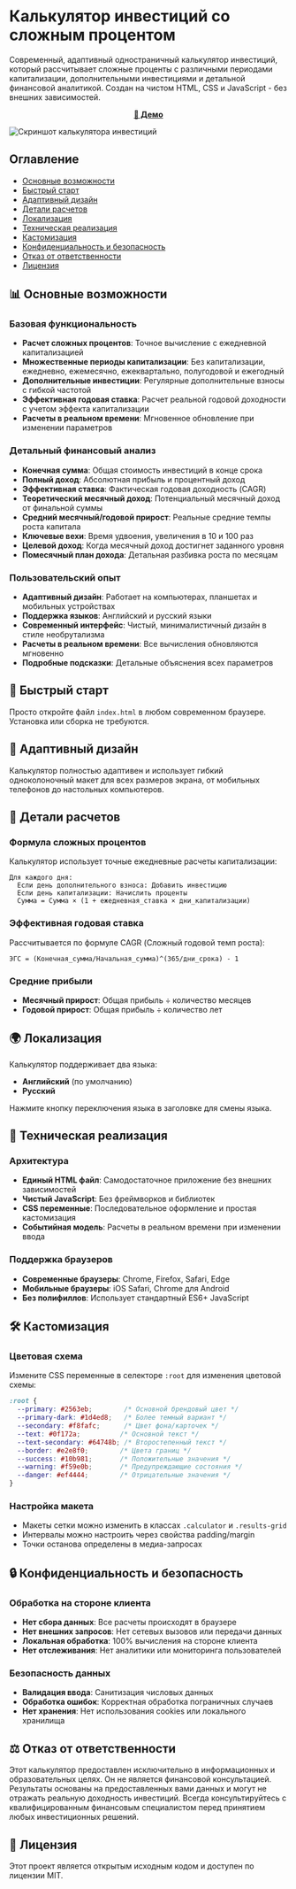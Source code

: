 # Калькулятор инвестиций со сложным процентом

Современный, адаптивный одностраничный калькулятор инвестиций, который рассчитывает сложные проценты с различными периодами капитализации, дополнительными инвестициями и детальной финансовой аналитикой. Создан на чистом HTML, CSS и JavaScript - без внешних зависимостей.

<div align="center">
  <a href="https://shtormish.github.io/RevCalc/"><strong>🚀 Демо</strong></a>
</div>

![Скриншот калькулятора инвестиций](Screenshot%202025-08-12%20154036.png)

## Оглавление
* [Основные возможности](#-основные-возможности)
* [Быстрый старт](#-быстрый-старт)
* [Адаптивный дизайн](#-адаптивный-дизайн)
* [Детали расчетов](#-детали-расчетов)
* [Локализация](#-локализация)
* [Техническая реализация](#-техническая-реализация)
* [Кастомизация](#-кастомизация)
* [Конфиденциальность и безопасность](#-конфиденциальность-и-безопасность)
* [Отказ от ответственности](#-отказ-от-ответственности)
* [Лицензия](#-лицензия)

## 📊 Основные возможности

### Базовая функциональность
- **Расчет сложных процентов**: Точное вычисление с ежедневной капитализацией
- **Множественные периоды капитализации**: Без капитализации, ежедневно, ежемесячно, ежеквартально, полугодовой и ежегодный
- **Дополнительные инвестиции**: Регулярные дополнительные взносы с гибкой частотой
- **Эффективная годовая ставка**: Расчет реальной годовой доходности с учетом эффекта капитализации
- **Расчеты в реальном времени**: Мгновенное обновление при изменении параметров

### Детальный финансовый анализ
- **Конечная сумма**: Общая стоимость инвестиций в конце срока
- **Полный доход**: Абсолютная прибыль и процентный доход
- **Эффективная ставка**: Фактическая годовая доходность (CAGR)
- **Теоретический месячный доход**: Потенциальный месячный доход от финальной суммы
- **Средний месячный/годовой прирост**: Реальные средние темпы роста капитала
- **Ключевые вехи**: Время удвоения, увеличения в 10 и 100 раз
- **Целевой доход**: Когда месячный доход достигнет заданного уровня
- **Помесячный план дохода**: Детальная разбивка роста по месяцам

### Пользовательский опыт
- **Адаптивный дизайн**: Работает на компьютерах, планшетах и мобильных устройствах
- **Поддержка языков**: Английский и русский языки
- **Современный интерфейс**: Чистый, минималистичный дизайн в стиле необрутализма
- **Расчеты в реальном времени**: Все вычисления обновляются мгновенно
- **Подробные подсказки**: Детальные объяснения всех параметров

## 🚀 Быстрый старт

Просто откройте файл `index.html` в любом современном браузере. Установка или сборка не требуются.

## 📱 Адаптивный дизайн

Калькулятор полностью адаптивен и использует гибкий одноколоночный макет для всех размеров экрана, от мобильных телефонов до настольных компьютеров.

## 🧮 Детали расчетов

### Формула сложных процентов
Калькулятор использует точные ежедневные расчеты капитализации:
```
Для каждого дня:
  Если день дополнительного взноса: Добавить инвестицию
  Если день капитализации: Начислить проценты
  Сумма = Сумма × (1 + ежедневная_ставка × дни_капитализации)
```

### Эффективная годовая ставка
Рассчитывается по формуле CAGR (Сложный годовой темп роста):
```
ЭГС = (Конечная_сумма/Начальная_сумма)^(365/дни_срока) - 1
```

### Средние прибыли
- **Месячный прирост**: Общая прибыль ÷ количество месяцев
- **Годовой прирост**: Общая прибыль ÷ количество лет

## 🌍 Локализация

Калькулятор поддерживает два языка:
- **Английский** (по умолчанию)
- **Русский**

Нажмите кнопку переключения языка в заголовке для смены языка.

## 🔧 Техническая реализация

### Архитектура
- **Единый HTML файл**: Самодостаточное приложение без внешних зависимостей
- **Чистый JavaScript**: Без фреймворков и библиотек
- **CSS переменные**: Последовательное оформление и простая кастомизация
- **Событийная модель**: Расчеты в реальном времени при изменении ввода

### Поддержка браузеров
- **Современные браузеры**: Chrome, Firefox, Safari, Edge
- **Мобильные браузеры**: iOS Safari, Chrome для Android
- **Без полифиллов**: Использует стандартный ES6+ JavaScript

## 🛠️ Кастомизация

### Цветовая схема
Измените CSS переменные в селекторе `:root` для изменения цветовой схемы:
```css
:root {
  --primary: #2563eb;        /* Основной брендовый цвет */
  --primary-dark: #1d4ed8;   /* Более темный вариант */
  --secondary: #f8fafc;      /* Цвет фона/карточек */
  --text: #0f172a;          /* Основной текст */
  --text-secondary: #64748b; /* Второстепенный текст */
  --border: #e2e8f0;        /* Цвета границ */
  --success: #10b981;       /* Положительные значения */
  --warning: #f59e0b;       /* Предупреждающие состояния */
  --danger: #ef4444;        /* Отрицательные значения */
}
```

### Настройка макета
- Макеты сетки можно изменить в классах `.calculator` и `.results-grid`
- Интервалы можно настроить через свойства padding/margin
- Точки останова определены в медиа-запросах
## 🔒 Конфиденциальность и безопасность

### Обработка на стороне клиента
- **Нет сбора данных**: Все расчеты происходят в браузере
- **Нет внешних запросов**: Нет сетевых вызовов или передачи данных
- **Локальная обработка**: 100% вычисления на стороне клиента
- **Нет отслеживания**: Нет аналитики или мониторинга пользователей

### Безопасность данных
- **Валидация ввода**: Санитизация числовых данных
- **Обработка ошибок**: Корректная обработка пограничных случаев
- **Нет хранения**: Нет использования cookies или локального хранилища

## ⚖️ Отказ от ответственности

Этот калькулятор предоставлен исключительно в информационных и образовательных целях. Он не является финансовой консультацией. Результаты основаны на предоставленных вами данных и могут не отражать реальную доходность инвестиций. Всегда консультируйтесь с квалифицированным финансовым специалистом перед принятием любых инвестиционных решений.

## 📄 Лицензия

Этот проект является открытым исходным кодом и доступен по лицензии MIT.
